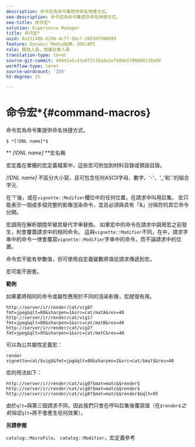 ```yaml
---
description: 命令宏為命令集提供命名快捷方式。
seo-description: 命令宏為命令集提供命名快捷方式。
seo-title: 命令宏*
solution: Experience Manager
title: 命令宏*
uuid: 0a131488-6296-4c7f-9bc7-3053df908899
feature: Dynamic Media經典，SDK/API
role: 開發人員，商業從業人員
translation-type: tm+mt
source-git-commit: 469d1a5c43a972116a8a2efb0de5708800130a99
workflow-type: tm+mt
source-wordcount: '255'
ht-degree: 1%

---
```



# 命令宏*{#command-macros}

命令宏為命令集提供命名快捷方式。

`$ *[!DNL name]*$`

** *[!DNL name]* **宏名稱

宏定義在單獨的宏定義檔案中，這些宏可附加到材料目錄或預設目錄。

*[!DNL name]* 不區分大小寫，且可包含任何ASCII字母、數字、&#39;-&#39;、&#39;_&#39;和&#39;.&#39;的組合字元.

在&#39;?&#39;後，或在`vignette::Modifier`欄位中的任何位置，在請求中叫用巨集。 宏只能表示一個或多個完整的影像渲染命令，並且必須與具有「&amp;」分隔符的其它命令分開。

宏調用在解析期間早被其替代字串替換。 如果宏中的命令在請求中調用宏之前發生，則會覆蓋請求中的相同命令。 這與`vignette::Modifier`不同，在中，請求字串中的命令一律會覆寫`vignette::Modifier`字串中的命令，而不論請求中的位置。

命令宏不能有參數值，但可使用自定義變數將值從請求傳遞到宏。

宏可能不嵌套。

**範例**

如果要將相同的命令或屬性應用於不同的渲染影像，宏就很有用。

`http://server/ir/render/cat/vig0?fmt=jpeg&qlt=80&sharpen=1&src=cat/matA&res=40 http://server/ir/render/cat/vig1?fmt=jpeg&qlt=80&sharpen=1&src=cat/matB&res=40 http://server/ir/render/cat/vig2?fmt=jpeg&qlt=95&sharpen=1&src=cat/matC&res=40`

可以為公共屬性定義宏：

`render vignette=cat/$vig$&fmt=jpg&qlt=80&sharpen=1&src=cat/$mat$&res=40`

宏的用法如下：

`http://server/ir/render/cat/vig0?$mat=matc&$render$ http://server/ir/render/cat/vig0?$mat=matc&$render$ http://server/ir/render/cat/vig0?$mat=matc&$render$&qlt=95`

由於`qlt=`與第三個請求不同，因此我們只會在呼叫巨集後覆寫值（在&#x200B;*`$render$`之前指定`qlt=`*&#x200B;將不會產生任何效果）。

**另請參閱**

`catalog::MacroFile`、 `catalog::Modifier`，宏定義參考

<!--<a id="section_297B7FCB285F4891AA76DF8393089931"></a>-->


